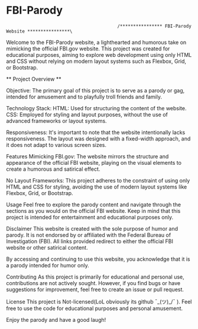 # FBI-Parody

                                              /**************** FBI-Parody Website ****************\

Welcome to the FBI-Parody website, a lighthearted and humorous take on mimicking the official FBI.gov website. This project was created for educational purposes, aiming to explore web development using only HTML and CSS without relying on modern layout systems such as Flexbox, Grid, or Bootstrap.

** Project Overview **

Objective: The primary goal of this project is to serve as a parody or gag, intended for amusement and to playfully troll friends and family.

Technology Stack:
HTML: Used for structuring the content of the website.
CSS: Employed for styling and layout purposes, without the use of advanced frameworks or layout systems.

Responsiveness: It's important to note that the website intentionally lacks responsiveness. The layout was designed with a fixed-width approach, and it does not adapt to various screen sizes.

Features
Mimicking FBI.gov: The website mirrors the structure and appearance of the official FBI website, playing on the visual elements to create a humorous and satirical effect.

No Layout Frameworks: This project adheres to the constraint of using only HTML and CSS for styling, avoiding the use of modern layout systems like Flexbox, Grid, or Bootstrap.

Usage
Feel free to explore the parody content and navigate through the sections as you would on the official FBI website. Keep in mind that this project is intended for entertainment and educational purposes only.

Disclaimer
This website is created with the sole purpose of humor and parody. It is not endorsed by or affiliated with the Federal Bureau of Investigation (FBI). All links provided redirect to either the official FBI website or other satirical content.

By accessing and continuing to use this website, you acknowledge that it is a parody intended for humor only.

Contributing
As this project is primarily for educational and personal use, contributions are not actively sought. However, if you find bugs or have suggestions for improvement, feel free to create an issue or pull request.

License
This project is Not-licensed(LoL obviously its github ¯\_(ツ)_/¯ ). Feel free to use the code for educational purposes and personal amusement.

Enjoy the parody and have a good laugh!
